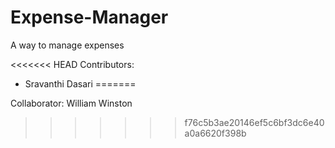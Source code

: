 # Expense-Manager
A way to manage expenses

<<<<<<< HEAD
Contributors:

* Sravanthi Dasari
=======


Collaborator: William Winston
>>>>>>> f76c5b3ae20146ef5c6bf3dc6e40a0a6620f398b
